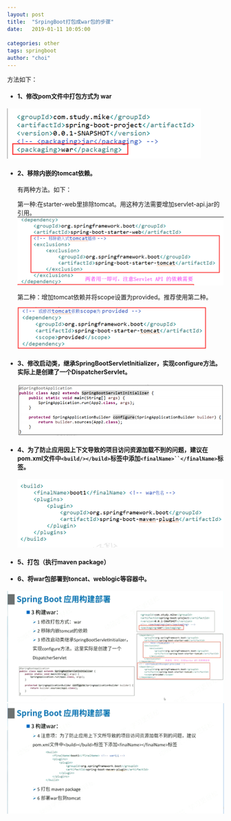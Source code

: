 ```yaml
---
layout: post
title:  "SrpingBoot打包成war包的步骤"
date:   2019-01-11 10:05:00

categories: other
tags: springboot
author: "choi"
---
```



方法如下：
- #### 1、修改pom文件中打包方式为 war 
![](../../assets/images/pictures/2019-01-11-springboot-war/333.png)  

- #### 2、移除内嵌的tomcat依赖。
   有两种方法。如下：
   
   第一种:在starter-web里排除tomcat。用这种方法需要增加servlet-api.jar的引用。
   ![](../../assets/images/pictures/2019-01-11-springboot-war/2.1.1.png)  
   
   第二种：增加tomcat依赖并将scope设置为provided。推荐使用第二种。
   
   ![](../../assets/images/pictures/2019-01-11-springboot-war/2.2.1.png)  

- #### 3、修改启动类，继承SpringBootServletInitializer，实现configure方法。实际上是创建了一个DispatcherServlet。
   ![](../../assets/images/pictures/2019-01-11-springboot-war/3.1.png)  

- #### 4、为了防止应用因上下文导致的项目访问资源加载不到的问题，建议在pom.xml文件中`<build/></build>`标签中添加`<finalName>``</finalName>`标签。
   ![](../../assets/images/pictures/2019-01-11-springboot-war/4.1.png)  

- #### 5、打包（执行maven package）

- #### 6、将war包部署到toncat、weblogic等容器中。

![](../../assets/images/pictures/2019-01-11-springboot-war/111.png)  
![](../../assets/images/pictures/2019-01-11-springboot-war/222.png)  

